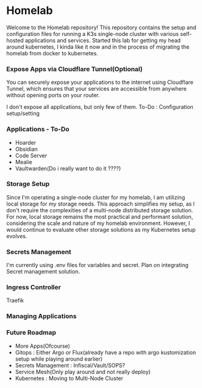 # Homelab
Welcome to the Homelab repository! This repository contains the setup and configuration files for running a K3s single-node cluster with various self-hosted applications and services. Started this lab for getting my head around kubernetes, I kinda like it now and in the process of migrating the homelab from docker to kubernetes.

### **Expose Apps via Cloudflare Tunnel(Optional)**
You can securely expose your applications to the internet using Cloudflare Tunnel, which ensures that your services are accessible from anywhere without opening ports on your router.

I don't expose all applications, but only few of them.
To-Do : Configuration setup/setting

### **Applications** - To-Do
- Hoarder
- Obsidian
- Code Server
- Mealie
- Vaultwarden(Do i really want to do it ????)

### **Storage Setup**
Since I'm operating a single-node cluster for my homelab, I am utilizing local storage for my storage needs. This approach simplifies my setup, as I don't require the complexities of a multi-node distributed storage solution. For now, local storage remains the most practical and performant solution, considering the scale and nature of my homelab environment. However, I would continue to evaluate other storage solutions as my Kubernetes setup evolves.

### Secrets Management
I'm currently using .env files for variables and secret. Plan on integrating Secret management solution.

### **Ingress Controller**
Traefik

### **Managing Applications**


### **Future Roadmap**
- More Apps(Ofcourse)
- Gitops : Either Argo or Flux(already have a repo with argo kustomization setup while playing around earlier)
- Secrets Management : Infiscal/Vault/SOPS?
- Service Mesh(Only play around and not really deploy)
- Kubernetes : Moving to Multi-Node Cluster